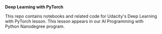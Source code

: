 **Deep Learning with PyTorch**

This repo contains notebooks and related code for Udacity's Deep Learning with PyTorch lesson. This lesson appears in our AI Programming with Python Nanodegree program.
